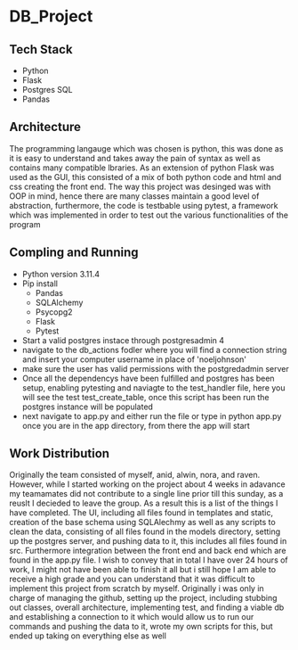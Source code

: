 # DB_Project

## Tech Stack

- Python
- Flask
- Postgres SQL
- Pandas

## Architecture

The programming langauge which was chosen is python, this was done as it is easy to understand and takes away the pain of syntax as well as contains many compatible lbraries. As an extension of python Flask was used as the GUI, this consisted of a mix of both python code and html and css creating the front end. The way this project was desinged was with OOP in mind, hence there are many classes maintain a good level of abstraction, furthermore, the code is testbable using pytest, a framework which was implemented in order to test out the various functionalities of the program

## Compling and Running

- Python version 3.11.4
- Pip install
  - Pandas
  - SQLAlchemy
  - Psycopg2
  - Flask
  - Pytest
- Start a valid postgres instace through postgresadmin 4
- navigate to the db_actions fodler where you will find a connection string and insert your computer username in place of 'noeljohnson'
- make sure the user has valid permissions with the postgredadmin server
- Once all the dependencys have been fulfilled and postgres has been setup, enabling pytesting and naviagte to the test_handler file, here you will see the test test_create_table, once this script has been run the postgres instance will be populated
- next navigate to app.py and either run the file or type in python app.py once you are in the app directory, from there the app will start

## Work Distribution

Originally the team consisted of myself, anid, alwin, nora, and raven. However, while I started working on the project about 4 weeks in adavance my teamamates did not contribute to a single line prior till this sunday, as a reuslt I decieded to leave the group. As a result this is a list of the things I have completed. The UI, including all files found in templates and static, creation of the base schema using SQLAlechmy as well as any scripts to clean the data, consisting of all files found in the models directory, setting up the postgres server, and pushing data to it, this includes all files found in src. Furthermore integration between the front end and back end which are found in the app.py file. I wish to convey that in total I have over 24 hours of work, I might not have been able to finish it all but i still hope I am able to receive a high grade and you can understand that it was difficult to implement this project from scratch by myself. Originally i was only in charge of managing the github, setting up the project, including stubbing out classes, overall architecture, implementing test, and finding a viable db and establishing a connection to it which would allow us to run our commands and pushing the data to it, wrote my own scripts for this, but ended up taking on everything else as well
